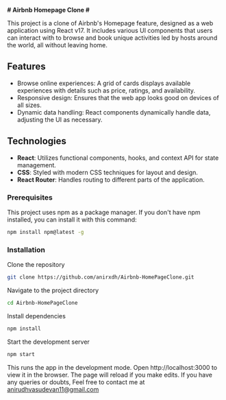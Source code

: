 **# Airbnb Homepage Clone #**

This project is a clone of Airbnb's Homepage feature, designed as a web application using React v17. It includes various UI components that users can interact with to browse and book unique activities led by hosts around the world, all without leaving home.

## Features

- Browse online experiences: A grid of cards displays available experiences with details such as price, ratings, and availability.
- Responsive design: Ensures that the web app looks good on devices of all sizes.
- Dynamic data handling: React components dynamically handle data, adjusting the UI as necessary.

## Technologies

- **React**: Utilizes functional components, hooks, and context API for state management.
- **CSS**: Styled with modern CSS techniques for layout and design.
- **React Router**: Handles routing to different parts of the application.

### Prerequisites

This project uses npm as a package manager. If you don't have npm installed, you can install it with this command:

```sh
npm install npm@latest -g
```
### Installation

Clone the repository
```sh
git clone https://github.com/anirxdh/Airbnb-HomePageClone.git
```

Navigate to the project directory
```sh
cd Airbnb-HomePageClone
```

Install dependencies
```sh
npm install
```

Start the development server
```sh
npm start
```


This runs the app in the development mode. Open http://localhost:3000 to view it in the browser. The page will reload if you make edits.
If you have any queries or doubts, Feel free to contact me at anirudhvasudevan11@gmail.com




